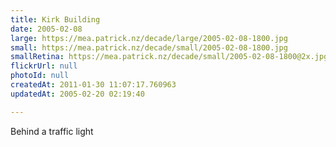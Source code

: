 ```yaml
---
title: Kirk Building
date: 2005-02-08
large: https://mea.patrick.nz/decade/large/2005-02-08-1800.jpg
small: https://mea.patrick.nz/decade/small/2005-02-08-1800.jpg
smallRetina: https://mea.patrick.nz/decade/small/2005-02-08-1800@2x.jpg
flickrUrl: null
photoId: null
createdAt: 2011-01-30 11:07:17.760963
updatedAt: 2005-02-20 02:19:40

---
```

Behind a traffic light
